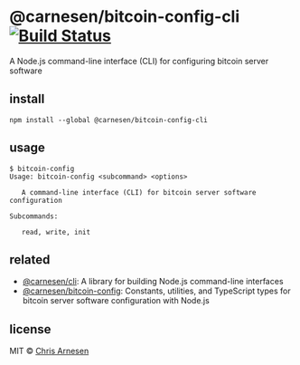 # @carnesen/bitcoin-config-cli [![Build Status](https://travis-ci.com/carnesen/bitcoin-config-cli.svg?branch=master)](https://travis-ci.com/carnesen/bitcoin-config-cli)
A Node.js command-line interface (CLI) for configuring bitcoin server software

## install
```
npm install --global @carnesen/bitcoin-config-cli
```

## usage
```
$ bitcoin-config
Usage: bitcoin-config <subcommand> <options>

   A command-line interface (CLI) for bitcoin server software configuration

Subcommands:

   read, write, init

```

## related
- [@carnesen/cli](https://github.com/carnesen/cli): A library for building Node.js command-line interfaces
- [@carnesen/bitcoin-config](https://github.com/carnesen/bitcoin-config): Constants, utilities, and TypeScript types for bitcoin server software configuration with Node.js

## license

MIT © [Chris Arnesen](https://www.carnesen.com)
